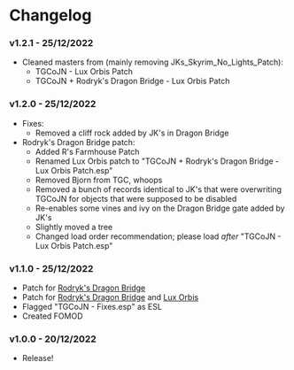 # Changelog


### v1.2.1 - 25/12/2022
- Cleaned masters from (mainly removing JKs_Skyrim_No_Lights_Patch):
	- TGCoJN - Lux Orbis Patch
	- TGCoJN + Rodryk's Dragon Bridge - Lux Orbis Patch

### v1.2.0 - 25/12/2022
- Fixes:
	- Removed a cliff rock added by JK's in Dragon Bridge
- Rodryk's Dragon Bridge patch:
	- Added R's Farmhouse Patch
	- Renamed Lux Orbis patch to "TGCoJN + Rodryk's Dragon Bridge - Lux Orbis Patch.esp"
	- Removed Bjorn from TGC, whoops
	- Removed a bunch of records identical to JK's that were overwriting TGCoJN for objects that were supposed to be disabled
	- Re-enables some vines and ivy on the Dragon Bridge gate added by JK's
	- Slightly moved a tree
	- Changed load order recommendation; please load *after* "TGCoJN - Lux Orbis Patch.esp"

### v1.1.0 - 25/12/2022
- Patch for [Rodryk's Dragon Bridge](https://www.nexusmods.com/skyrimspecialedition/mods/42510)
- Patch for [Rodryk's Dragon Bridge](https://www.nexusmods.com/skyrimspecialedition/mods/42510) and [Lux Orbis](https://www.nexusmods.com/skyrimspecialedition/mods/56095)
- Flagged "TGCoJN - Fixes.esp" as ESL
- Created FOMOD

### v1.0.0 - 20/12/2022
- Release!
